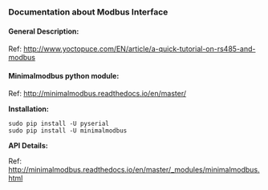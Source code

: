 ### Documentation about Modbus Interface

#### General Description:  
Ref: http://www.yoctopuce.com/EN/article/a-quick-tutorial-on-rs485-and-modbus  

#### Minimalmodbus python module:  
Ref: http://minimalmodbus.readthedocs.io/en/master/  

**Installation:**  

```
sudo pip install -U pyserial
sudo pip install -U minimalmodbus
```

**API Details:**  

Ref: http://minimalmodbus.readthedocs.io/en/master/_modules/minimalmodbus.html  

